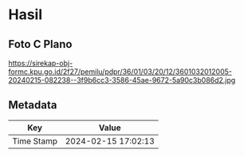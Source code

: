 # Hasil

## Foto C Plano

https://sirekap-obj-formc.kpu.go.id/2f27/pemilu/pdpr/36/01/03/20/12/3601032012005-20240215-082238--3f9b6cc3-3586-45ae-9672-5a90c3b086d2.jpg


## Metadata

| Key        | Value               |
| ---------- | ------------------- |
| Time Stamp | 2024-02-15 17:02:13 |



